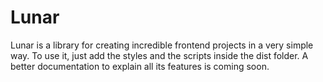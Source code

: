 # Lunar
Lunar is a library for creating incredible frontend projects in a very simple way. To use it, just add the styles and the scripts inside the dist folder. A better documentation to explain all its features is coming soon.